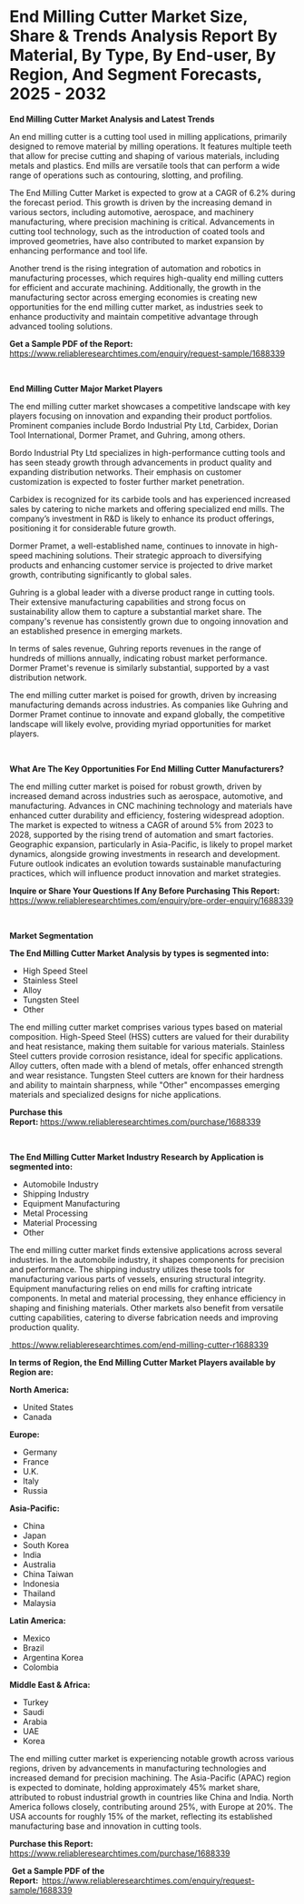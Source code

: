 <p><h1>End Milling Cutter Market Size, Share & Trends Analysis Report By Material, By Type, By End-user, By Region, And Segment Forecasts, 2025 - 2032</h1></p><p><strong>End Milling Cutter Market Analysis and Latest Trends</strong></p>
<p><p>An end milling cutter is a cutting tool used in milling applications, primarily designed to remove material by milling operations. It features multiple teeth that allow for precise cutting and shaping of various materials, including metals and plastics. End mills are versatile tools that can perform a wide range of operations such as contouring, slotting, and profiling.</p><p>The End Milling Cutter Market is expected to grow at a CAGR of 6.2% during the forecast period. This growth is driven by the increasing demand in various sectors, including automotive, aerospace, and machinery manufacturing, where precision machining is critical. Advancements in cutting tool technology, such as the introduction of coated tools and improved geometries, have also contributed to market expansion by enhancing performance and tool life. </p><p>Another trend is the rising integration of automation and robotics in manufacturing processes, which requires high-quality end milling cutters for efficient and accurate machining. Additionally, the growth in the manufacturing sector across emerging economies is creating new opportunities for the end milling cutter market, as industries seek to enhance productivity and maintain competitive advantage through advanced tooling solutions.</p></p>
<p><strong>Get a Sample PDF of the Report:&nbsp;</strong> <a href="https://www.reliableresearchtimes.com/enquiry/request-sample/1688339?utm_campaign=3647&utm_medium=2&utm_source=Github&utm_content=ia&utm_term=16042025&utm_id=end-milling-cutter">https://www.reliableresearchtimes.com/enquiry/request-sample/1688339</a></p>
<p>&nbsp;</p>
<p><strong>End Milling Cutter Major Market Players</strong></p>
<p><p>The end milling cutter market showcases a competitive landscape with key players focusing on innovation and expanding their product portfolios. Prominent companies include Bordo Industrial Pty Ltd, Carbidex, Dorian Tool International, Dormer Pramet, and Guhring, among others.</p><p>Bordo Industrial Pty Ltd specializes in high-performance cutting tools and has seen steady growth through advancements in product quality and expanding distribution networks. Their emphasis on customer customization is expected to foster further market penetration.</p><p>Carbidex is recognized for its carbide tools and has experienced increased sales by catering to niche markets and offering specialized end mills. The company’s investment in R&D is likely to enhance its product offerings, positioning it for considerable future growth.</p><p>Dormer Pramet, a well-established name, continues to innovate in high-speed machining solutions. Their strategic approach to diversifying products and enhancing customer service is projected to drive market growth, contributing significantly to global sales.</p><p>Guhring is a global leader with a diverse product range in cutting tools. Their extensive manufacturing capabilities and strong focus on sustainability allow them to capture a substantial market share. The company's revenue has consistently grown due to ongoing innovation and an established presence in emerging markets.</p><p>In terms of sales revenue, Guhring reports revenues in the range of hundreds of millions annually, indicating robust market performance. Dormer Pramet's revenue is similarly substantial, supported by a vast distribution network.</p><p>The end milling cutter market is poised for growth, driven by increasing manufacturing demands across industries. As companies like Guhring and Dormer Pramet continue to innovate and expand globally, the competitive landscape will likely evolve, providing myriad opportunities for market players.</p></p>
<p>&nbsp;</p>
<p><strong>What Are The Key Opportunities For End Milling Cutter Manufacturers?</strong></p>
<p><p>The end milling cutter market is poised for robust growth, driven by increased demand across industries such as aerospace, automotive, and manufacturing. Advances in CNC machining technology and materials have enhanced cutter durability and efficiency, fostering widespread adoption. The market is expected to witness a CAGR of around 5% from 2023 to 2028, supported by the rising trend of automation and smart factories. Geographic expansion, particularly in Asia-Pacific, is likely to propel market dynamics, alongside growing investments in research and development. Future outlook indicates an evolution towards sustainable manufacturing practices, which will influence product innovation and market strategies.</p></p>
<p><strong>Inquire or Share Your Questions If Any Before Purchasing This Report:</strong> <a href="https://www.reliableresearchtimes.com/enquiry/pre-order-enquiry/1688339?utm_campaign=3647&utm_medium=2&utm_source=Github&utm_content=ia&utm_term=16042025&utm_id=end-milling-cutter">https://www.reliableresearchtimes.com/enquiry/pre-order-enquiry/1688339</a></p>
<p>&nbsp;</p>
<p><strong>Market Segmentation</strong></p>
<p><strong>The End Milling Cutter Market Analysis by types is segmented into:</strong></p>
<p><ul><li>High Speed Steel</li><li>Stainless Steel</li><li>Alloy</li><li>Tungsten Steel</li><li>Other</li></ul></p>
<p><p>The end milling cutter market comprises various types based on material composition. High-Speed Steel (HSS) cutters are valued for their durability and heat resistance, making them suitable for various materials. Stainless Steel cutters provide corrosion resistance, ideal for specific applications. Alloy cutters, often made with a blend of metals, offer enhanced strength and wear resistance. Tungsten Steel cutters are known for their hardness and ability to maintain sharpness, while "Other" encompasses emerging materials and specialized designs for niche applications.</p></p>
<p><strong>Purchase this Report:&nbsp;</strong><a href="https://www.reliableresearchtimes.com/purchase/1688339?utm_campaign=3647&utm_medium=2&utm_source=Github&utm_content=ia&utm_term=16042025&utm_id=end-milling-cutter">https://www.reliableresearchtimes.com/purchase/1688339</a></p>
<p>&nbsp;</p>
<p><strong>The End Milling Cutter Market Industry Research by Application is segmented into:</strong></p>
<p><ul><li>Automobile Industry</li><li>Shipping Industry</li><li>Equipment Manufacturing</li><li>Metal Processing</li><li>Material Processing</li><li>Other</li></ul></p>
<p><p>The end milling cutter market finds extensive applications across several industries. In the automobile industry, it shapes components for precision and performance. The shipping industry utilizes these tools for manufacturing various parts of vessels, ensuring structural integrity. Equipment manufacturing relies on end mills for crafting intricate components. In metal and material processing, they enhance efficiency in shaping and finishing materials. Other markets also benefit from versatile cutting capabilities, catering to diverse fabrication needs and improving production quality.</p></p>
<p><a href="https://www.reliableresearchtimes.com/end-milling-cutter-r1688339?utm_campaign=3647&utm_medium=2&utm_source=Github&utm_content=ia&utm_term=16042025&utm_id=end-milling-cutter">&nbsp;https://www.reliableresearchtimes.com/end-milling-cutter-r1688339</a></p>
<p><strong>In terms of Region, the End Milling Cutter Market Players available by Region are:</strong></p>
<p>
    <p> <strong> North America: </strong>
        <ul>
            <li>United States</li>
            <li>Canada</li>
        </ul>
        </p> 
    <p> <strong> Europe: </strong>
        <ul>
            <li>Germany</li>
            <li>France</li>
            <li>U.K.</li>
            <li>Italy</li>
            <li>Russia</li>
        </ul>
        </p> 
    <p> <strong> Asia-Pacific: </strong>
        <ul>
            <li>China</li>
            <li>Japan</li>
            <li>South Korea</li>
            <li>India</li>
            <li>Australia</li>
            <li>China Taiwan</li>
            <li>Indonesia</li>
            <li>Thailand</li>
            <li>Malaysia</li>
        </ul>
        </p> 
    <p> <strong> Latin America: </strong>
        <ul>
            <li>Mexico</li>
            <li>Brazil</li>
            <li>Argentina Korea</li>
            <li>Colombia</li>
        </ul>
        </p> 
    <p> <strong> Middle East & Africa: </strong>
        <ul>
            <li>Turkey</li>
            <li>Saudi</li>
            <li>Arabia</li>
            <li>UAE</li>
            <li>Korea</li>
        </ul>
    </p>
    </p>
<p><p>The end milling cutter market is experiencing notable growth across various regions, driven by advancements in manufacturing technologies and increased demand for precision machining. The Asia-Pacific (APAC) region is expected to dominate, holding approximately 45% market share, attributed to robust industrial growth in countries like China and India. North America follows closely, contributing around 25%, with Europe at 20%. The USA accounts for roughly 15% of the market, reflecting its established manufacturing base and innovation in cutting tools.</p></p>
<p><strong>Purchase this Report: </strong><a href="https://www.reliableresearchtimes.com/purchase/1688339?utm_campaign=3647&utm_medium=2&utm_source=Github&utm_content=ia&utm_term=16042025&utm_id=end-milling-cutter">https://www.reliableresearchtimes.com/purchase/1688339</a></p>
<p>&nbsp;<strong>Get a Sample PDF of the Report:&nbsp;&nbsp;</strong><a href="https://www.reliableresearchtimes.com/enquiry/request-sample/1688339?utm_campaign=3647&utm_medium=2&utm_source=Github&utm_content=ia&utm_term=16042025&utm_id=end-milling-cutter">https://www.reliableresearchtimes.com/enquiry/request-sample/1688339</a></p>
<p><strong></strong></p>
<p><p></p><p></p><p></p></p>